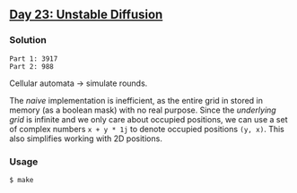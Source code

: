 ## [Day 23: Unstable Diffusion](https://adventofcode.com/2022/day/23)

### Solution
```
Part 1: 3917
Part 2: 988
```
Cellular automata -> simulate rounds.

The _naive_ implementation is inefficient, as the entire grid in stored in memory (as a boolean mask) with no real purpose. Since the _underlying grid_ is infinite and we only care about occupied positions, we can use a set of complex numbers `x + y * 1j` to denote occupied positions `(y, x)`. This also simplifies working with 2D positions.

### Usage
```
$ make
```
